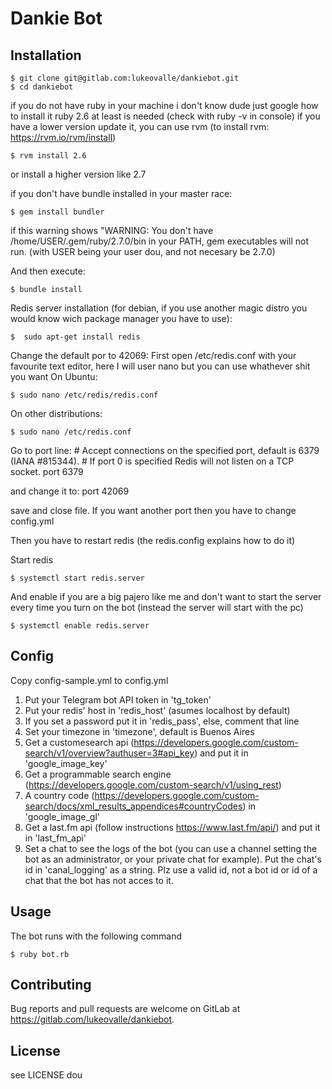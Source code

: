 # Dankie Bot


## Installation


    $ git clone git@gitlab.com:lukeovalle/dankiebot.git
    $ cd dankiebot

if you do not have ruby in your machine i don't know dude just google how to install it
ruby 2.6 at least is needed (check with ruby -v in console)
if you have a lower version update it, you can use rvm (to install rvm: https://rvm.io/rvm/install)
	
	$ rvm install 2.6 

or install a higher version like 2.7

if you don't have bundle installed in your master race: 
	
	$ gem install bundler

if this warning shows "WARNING: You don't have /home/USER/.gem/ruby/2.7.0/bin in your PATH, gem executables will not run. (with USER being your user dou, and not necesary be 2.7.0)


And then execute:

    $ bundle install


Redis server installation (for debian, if you use another magic distro you would know wich package manager you have to use):

	$  sudo apt-get install redis


Change the default por to 42069:
First open /etc/redis.conf with your favourite text editor, here I will user nano but you can use whathever shit you want
On Ubuntu:

	$ sudo nano /etc/redis/redis.conf

On other distributions:

	$ sudo nano /etc/redis.conf

Go to port line:
\# Accept connections on the specified port, default is 6379 (IANA #815344).
\# If port 0 is specified Redis will not listen on a TCP socket.
port 6379

and change it to:
port 42069

save and close file.
If you want another port then you have to change config.yml

Then you have to restart redis (the redis.config explains how to do it)


Start redis

	$ systemctl start redis.server


And enable if you are a big pajero like me and don't want to start the server every time you turn on the bot (instead the server will start with the pc)

	$ systemctl enable redis.server


## Config

Copy config-sample.yml to config.yml 
1) Put your Telegram bot API token in 'tg_token'
2) Put your redis' host in 'redis_host' (asumes localhost by default)
3) If you set a password put it in 'redis_pass', else, comment that line
4) Set your timezone in 'timezone', default is Buenos Aires
5) Get a customesearch api (https://developers.google.com/custom-search/v1/overview?authuser=3#api_key) and put it in 'google_image_key'
6) Get a programmable search engine (https://developers.google.com/custom-search/v1/using_rest)
7) A country code (https://developers.google.com/custom-search/docs/xml_results_appendices#countryCodes) in 'google_image_gl'
8) Get a last.fm api (follow instructions https://www.last.fm/api/) and put it in 'last_fm_api'
9) Set a chat to see the logs of the bot (you can use a channel setting the bot as an administrator, or your private chat for example). Put the chat's id in 'canal_logging' as a string. Plz use a valid id, not a bot id or id of a chat that the bot has not acces to it.


## Usage

The bot runs with the following command

    $ ruby bot.rb


## Contributing

Bug reports and pull requests are welcome on GitLab at https://gitlab.com/lukeovalle/dankiebot.


## License

see LICENSE dou
